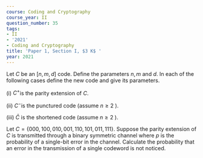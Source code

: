 ```yaml
---
course: Coding and Cryptography
course_year: II
question_number: 35
tags:
- II
- '2021'
- Coding and Cryptography
title: 'Paper 1, Section I, $3 K$ '
year: 2021
---
```




Let $C$ be an $[n, m, d]$ code. Define the parameters $n, m$ and $d$. In each of the following cases define the new code and give its parameters.

(i) $C^{+}$is the parity extension of $C$.

(ii) $C^{-}$is the punctured code (assume $n \geqslant 2$ ).

(iii) $\bar{C}$ is the shortened code (assume $n \geqslant 2$ ).

Let $C=\{000,100,010,001,110,101,011,111\}$. Suppose the parity extension of $C$ is transmitted through a binary symmetric channel where $p$ is the probability of a single-bit error in the channel. Calculate the probability that an error in the transmission of a single codeword is not noticed.